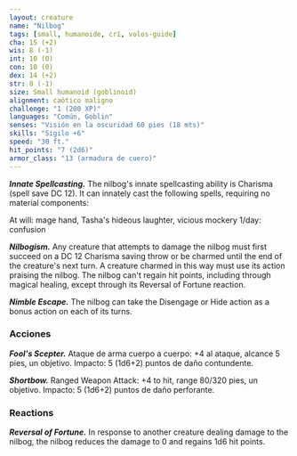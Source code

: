 ```yaml
---
layout: creature
name: "Nilbog"
tags: [small, humanoide, cr1, volos-guide]
cha: 15 (+2)
wis: 8 (-1)
int: 10 (0)
con: 10 (0)
dex: 14 (+2)
str: 8 (-1)
size: Small humanoid (goblinoid)
alignment: caótico maligno
challenge: "1 (200 XP)"
languages: "Común, Goblin"
senses: "Visión en la oscuridad 60 pies (18 mts)"
skills: "Sigilo +6"
speed: "30 ft."
hit_points: "7 (2d6)"
armor_class: "13 (armadura de cuero)"
---
```


***Innate Spellcasting.*** The nilbog's innate spellcasting ability is Charisma (spell save DC 12). It can innately cast the following spells, requiring no material components:

At will: mage hand, Tasha's hideous laughter, vicious mockery 1/day: confusion

***Nilbogism.*** Any creature that attempts to damage the nilbog must first succeed on a DC 12 Charisma saving throw or be charmed until the end of the creature's next turn. A creature charmed in this way must use its action praising the nilbog. The nilbog can't regain hit points, including through magical healing, except through its Reversal of Fortune reaction.

***Nimble Escape.*** The nilbog can take the Disengage or Hide action as a bonus action on each of its turns.

### Acciones

***Fool's Scepter.*** Ataque de arma cuerpo a cuerpo: +4 al ataque, alcance 5 pies, un objetivo. Impacto: 5 (1d6+2) puntos de daño contundente.

***Shortbow.*** Ranged Weapon Attack: +4 to hit, range 80/320 pies, un objetivo. Impacto: 5 (1d6+2) puntos de daño perforante.

### Reactions

***Reversal of Fortune.*** In response to another creature dealing damage to the nilbog, the nilbog reduces the damage to 0 and regains 1d6 hit points.